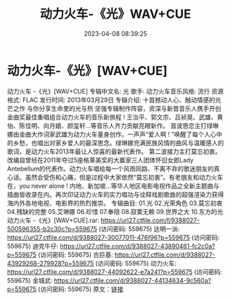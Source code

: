 ﻿---
title: 动力火车-《光》WAV+CUE
date: 2023-04-08 08:39:25
categories: WAV车载音乐、镜像
tags: 华语中文
---
# 动力火车-《光》[WAV+CUE]

动力火车 -《光》[WAV+CUE]
专辑中文名: 光
歌手: 动力火车音乐风格: 流行
资源格式: FLAC
发行时间: 2013年03月29日
专辑介绍:
十首撼动人心、触动情感的光芒之作
与你分享生命里的光与热
坚强专辑制作阵容，资深与新晋音乐人携手开创金曲奖最佳重唱组合动力火车的音乐新旅程 !
王治平、郭文宗、吕祯晃、武雄、黄怡、陈佳明、向月娥、颜玺轩…等音乐人齐力贡献亮眼新作。
首波思恋主打绿琳娜由金曲大作词家武雄为动力火车量身创作。一声声“爱人啊 !
”唤醒了每个人心中的乡愁，也唱出对家乡爱人的最深思念。绿琳娜充满民族风情的曲风与温暖感人的歌词，是动力火车2013年最让人惊喜的最新代表作。
第二波接力主打莫忘初衷。改编自曾经在2011年夺过5座格莱美奖的大赢家三人团体怀旧女郎Lady
Antebellum的代表作。动力火车唱给每一个风雨同路、不离不弃的歌迷朋友的真心话。虽然会受伤和心痛，但是过程中大家依然“莫忘初衷”。有老朋友和动力火车在，you
never alone !
内地、新加坡…等华人地区电影电视作品之全新主题曲与插曲皆收录在内。再次印证动力火车的实力唱功与诠释戏剧歌曲的超强渲染力获得海内外各地电视、电影界的热烈推崇。
专辑曲目:
01.光
02.光荣角色
03.莫忘初衷
04.残缺的完整
05.艾琳娜
06.珍惜
07.奉陪
08.寂寞无赖
09.世界之大
10.东方的光
动力火车 -《光》[WAV+CUE].rar: https://url27.ctfile.com/f/9388027-500596355-b2c30c?p=559675
(访问密码: 559675)
达明一派: https://url27.ctfile.com/d/9388027-30077011-476f96?p=559675
(访问密码: 559675)
迪克牛仔: https://url27.ctfile.com/d/9388027-43890461-fc2c0a?p=559675
(访问密码: 559675)
古巨基: https://url27.ctfile.com/d/9388027-43929268-279928?p=559675
(访问密码: 559675)
动力火车: https://url27.ctfile.com/d/9388027-44092622-e7a241?p=559675
(访问密码: 559675)
金城武: https://url27.ctfile.com/d/9388027-44134634-9c560a?p=559675
(访问密码: 559675)
原文：[链接](https://blog.sina.com.cn/s/blog_1647c7e76010311ch.html)